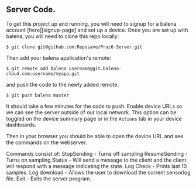 ## Server Code.

To get this project up and running, you will need to signup for a balena account [here][signup-page] and set up a device.
Once you are set up with balena, you will need to clone this repo locally:
```
$ git clone git@github.com:Reposave/Prac6-Server.git
```
Then add your balena application's remote:
```
$ git remote add balena username@git.balena-cloud.com:username/myapp.git
```
and push the code to the newly added remote:
```
$ git push balena master
```
It should take a few minutes for the code to push. Enable device URLs so we can see the server outside of our local network. This option can be toggled on the device summary page or in the `Actions` tab in your device dashboards.

Then in your browser you should be able to open the device URL and see the commands on the webserver.

Commands consist of:
StopSending -  Turns off sampling
ResumeSending - Turns on sampling
Status - Will send a message to the client and the client will respond with a message indicating the state.
Log Check - Prints last 10 samples.
Log download - Allows the user to download the current sensorlog file.
Exit - Exits the server program.
